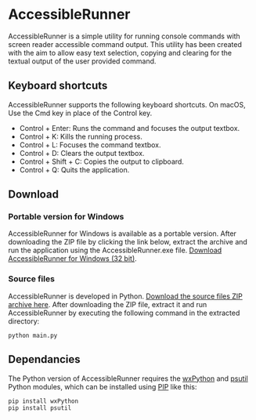 # AccessibleRunner
AccessibleRunner is a simple utility for running console commands with screen reader accessible command output. This utility has been created with the aim to allow easy text selection, copying and clearing for the textual output of the user provided command.

## Keyboard shortcuts
AccessibleRunner supports the following keyboard shortcuts. On macOS, Use the Cmd key in place of the Control key.

* Control + Enter: Runs the command and focuses the output textbox.
* Control + K: Kills the running process.
* Control + L: Focuses the command textbox.
* Control + D: Clears the output textbox.
* Control + Shift + C: Copies the output to clipboard.
* Control + Q: Quits the application.

## Download
### Portable version for Windows
AccessibleRunner for Windows is available as a portable version. After downloading the ZIP file by clicking the link below, extract the archive and run the application using the AccessibleRunner.exe file. [Download AccessibleRunner for Windows (32 bit)](https://github.com/adamsamec/AccessibleRunner/blob/master/dist/Win-32bit/AccessibleRunner%20(Win-32bit).zip?raw=true).

### Source files
AccessibleRunner is developed in Python. [Download the source files ZIP archive here](https://github.com/adamsamec/AccessibleRunner/blob/master/dist/Python/AccessibleRunner%20(source).zip?raw=true). After downloading the ZIP file, extract it and run AccessibleRunner by executing the following command in the extracted directory:

    python main.py

## Dependancies
The Python version of AccessibleRunner requires the [wxPython](https://www.wxpython.org) and [psutil](https://pypi.org/project/psutil/) Python modules, which can be installed using [PIP](https://pypi.org/project/pip/) like this:

    pip install wxPython
    pip install psutil
